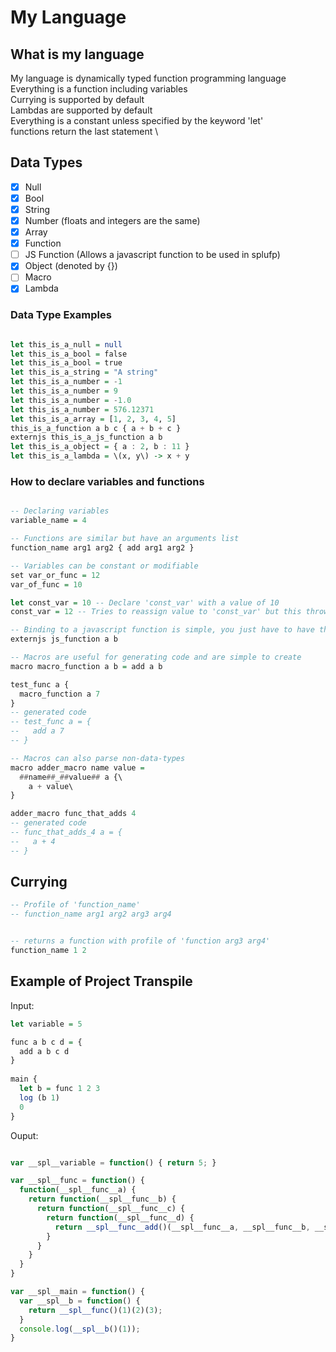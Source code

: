 # My Language
## What is my language

My language is dynamically typed function programming language \
Everything is a function including variables \
Currying is supported by default \
Lambdas are supported by default \
Everything is a constant unless specified by the keyword 'let'\
functions return the last statement \

## Data Types
- [x] Null
- [x] Bool
- [x] String
- [x] Number (floats and integers are the same)
- [x] Array
- [x] Function
- [ ] JS Function (Allows a javascript function to be used in splufp)
- [x] Object (denoted by {})
- [ ] Macro
- [x] Lambda

### Data Type Examples

```haskell

let this_is_a_null = null
let this_is_a_bool = false
let this_is_a_bool = true
let this_is_a_string = "A string"
let this_is_a_number = -1
let this_is_a_number = 9
let this_is_a_number = -1.0
let this_is_a_number = 576.12371
let this_is_a_array = [1, 2, 3, 4, 5]
this_is_a_function a b c { a + b + c }
externjs this_is_a_js_function a b
let this_is_a_object = { a : 2, b : 11 }
let this_is_a_lambda = \(x, y\) -> x + y
```

### How to declare variables and functions

``` haskell

-- Declaring variables
variable_name = 4

-- Functions are similar but have an arguments list
function_name arg1 arg2 { add arg1 arg2 }

-- Variables can be constant or modifiable
set var_or_func = 12
var_of_func = 10

let const_var = 10 -- Declare 'const_var' with a value of 10 
const_var = 12 -- Tries to reassign value to 'const_var' but this throws a runtime error

-- Binding to a javascript function is simple, you just have to have the same function profile
externjs js_function a b

-- Macros are useful for generating code and are simple to create
macro macro_function a b = add a b

test_func a {
  macro_function a 7
}
-- generated code
-- test_func a = {
--   add a 7
-- }

-- Macros can also parse non-data-types
macro adder_macro name value =
  ##name##_##value## a {\
    a + value\
}

adder_macro func_that_adds 4
-- generated code
-- func_that_adds_4 a = {
--   a + 4
-- }
```

## Currying

```haskell
-- Profile of 'function_name'
-- function_name arg1 arg2 arg3 arg4


-- returns a function with profile of 'function arg3 arg4'
function_name 1 2
```

## Example of Project Transpile

Input:

```haskell
let variable = 5

func a b c d = {
  add a b c d
}
  
main {
  let b = func 1 2 3
  log (b 1)
  0
}
```

Ouput: 

```javascript

var __spl__variable = function() { return 5; }

var __spl__func = function() {
  function(__spl__func__a) {
    return function(__spl__func__b) {
      return function(__spl__func__c) {
        return function(__spl__func__d) {
          return __spl__func__add()(__spl__func__a, __spl__func__b, __spl__func__c, __spl__func__d);
        }
      }
    }
  }
}

var __spl__main = function() {
  var __spl__b = function() {
    return __spl__func()(1)(2)(3);
  }
  console.log(__spl__b()(1));
}

```
